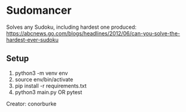 # Sudomancer

Solves any Sudoku, including hardest one produced: https://abcnews.go.com/blogs/headlines/2012/06/can-you-solve-the-hardest-ever-sudoku

## Setup
1. python3 -m venv env
2. source env/bin/activate
3. pip install -r requirements.txt
4. python3 main.py OR pytest

Creator:
conorburke